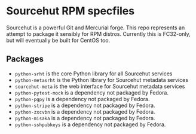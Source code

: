 # Sourcehut RPM specfiles

Sourcehut is a powerful Git and Mercurial forge. This repo
represents an attempt to package it sensibly for RPM distros.
Currently this is FC32-only, but will eventually be built for
CentOS too.

## Packages

 * `python-srht` is the core Python library for all Sourcehut services
 * `python-metasrht` is the Python library for Sourcehut metadata services
 * `sourcehut-meta` is the web interface for Sourcehut metadata services
 * `python-pytest-mock` is a dependency not packaged by Fedora.
 * `python-pgpy` is a dependency not packaged by Fedora.
 * `python-stripe` is a dependency not packaged by Fedora.
 * `python-zxcvbn` is a dependency not packaged by Fedora.
 * `python-misaka` is a dependency not packaged by Fedora. 
 * `python-sshpubkeys` is a dependency not packaged by Fedora.  

 
